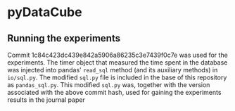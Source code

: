 # pyDataCube
## Running the experiments
Commit 1c84c423dc439e842a5906a86235c3e7439f0c7e was used for the experiments.
The timer object that measured the time spent in the database was injected into pandas' `read_sql` method (and its auxiliary methods) in `io/sql.py`.
The modified `sql.py` file is included in the base of this repository as `pandas_sql.py`.
This modified `sql.py` was, together with the version associated with the above commit hash, used for gaining the experiments results in the journal paper
